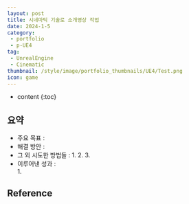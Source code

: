 ```yaml
---
layout: post
title: 시네마틱 기술로 소개영상 작업
date: 2024-1-5
category: 
 - portfolio
 - p-UE4
tag:
 - UnrealEngine
 - Cinematic
thumbnail: /style/image/portfolio_thumbnails/UE4/Test.png
icon: game
---
```


* content
{:toc}

## 요약

- 주요 목표 : 
- 해결 방안 : 
- 그 외 시도한 방법들 : 
    1. 
    2. 
    3. 
- 이루어낸 성과 :  
    1. 

## 

## 

## 

## Reference
